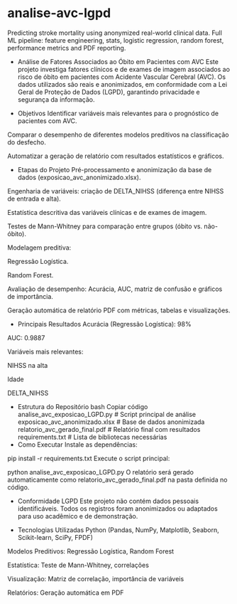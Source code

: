 # analise-avc-lgpd
Predicting stroke mortality using anonymized real-world clinical data. Full ML pipeline: feature engineering, stats, logistic regression, random forest, performance metrics and PDF reporting.
- Análise de Fatores Associados ao Óbito em Pacientes com AVC
Este projeto investiga fatores clínicos e de exames de imagem associados ao risco de óbito em pacientes com Acidente Vascular Cerebral (AVC).
Os dados utilizados são reais e anonimizados, em conformidade com a Lei Geral de Proteção de Dados (LGPD), garantindo privacidade e segurança da informação.

- Objetivos
Identificar variáveis mais relevantes para o prognóstico de pacientes com AVC.

Comparar o desempenho de diferentes modelos preditivos na classificação do desfecho.

Automatizar a geração de relatório com resultados estatísticos e gráficos.

- Etapas do Projeto
Pré-processamento e anonimização da base de dados (exposicao_avc_anonimizado.xlsx).

Engenharia de variáveis: criação de DELTA_NIHSS (diferença entre NIHSS de entrada e alta).

Estatística descritiva das variáveis clínicas e de exames de imagem.

Testes de Mann-Whitney para comparação entre grupos (óbito vs. não-óbito).

Modelagem preditiva:

Regressão Logística.

Random Forest.

Avaliação de desempenho: Acurácia, AUC, matriz de confusão e gráficos de importância.

Geração automática de relatório PDF com métricas, tabelas e visualizações.

- Principais Resultados
Acurácia (Regressão Logística): 98%

AUC: 0.9887

Variáveis mais relevantes:

NIHSS na alta

Idade

DELTA_NIHSS

- Estrutura do Repositório
bash
Copiar código
analise_avc_exposicao_LGPD.py   # Script principal de análise
exposicao_avc_anonimizado.xlsx  # Base de dados anonimizada
relatorio_avc_gerado_final.pdf  # Relatório final com resultados
requirements.txt                # Lista de bibliotecas necessárias
- Como Executar
Instale as dependências:

pip install -r requirements.txt
Execute o script principal:

python analise_avc_exposicao_LGPD.py
O relatório será gerado automaticamente como relatorio_avc_gerado_final.pdf na pasta definida no código.

- Conformidade LGPD
Este projeto não contém dados pessoais identificáveis.
Todos os registros foram anonimizados ou adaptados para uso acadêmico e de demonstração.

- Tecnologias Utilizadas
Python (Pandas, NumPy, Matplotlib, Seaborn, Scikit-learn, SciPy, FPDF)

Modelos Preditivos: Regressão Logística, Random Forest

Estatística: Teste de Mann-Whitney, correlações

Visualização: Matriz de correlação, importância de variáveis

Relatórios: Geração automática em PDF
